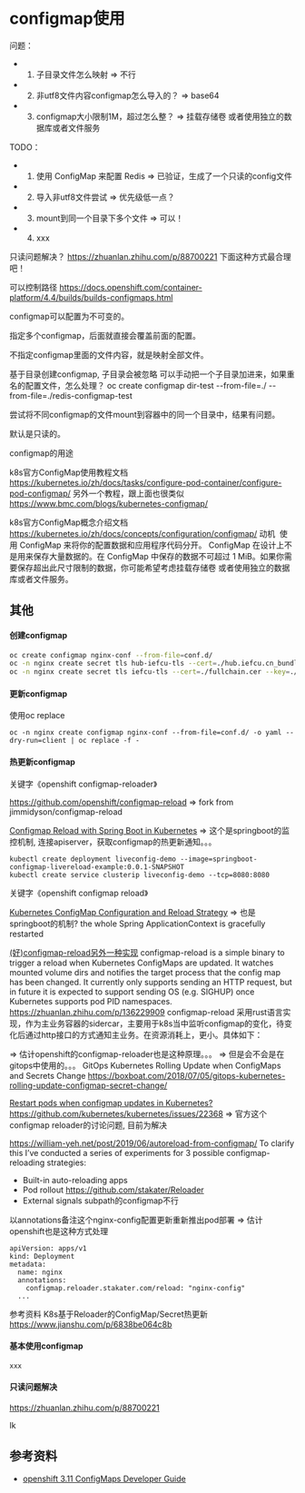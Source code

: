 # configmap使用

问题：
* 1. 子目录文件怎么映射 => 不行
* 2. 非utf8文件内容configmap怎么导入的？ => base64
* 3. configmap大小限制1M，超过怎么整？ => 挂载存储卷 或者使用独立的数据库或者文件服务

TODO：
* 1. 使用 ConfigMap 来配置 Redis => 已验证，生成了一个只读的config文件
* 2. 导入非utf8文件尝试 => 优先级低一点？
* 3. mount到同一个目录下多个文件 => 可以！
* 4. xxx


只读问题解决？
https://zhuanlan.zhihu.com/p/88700221
下面这种方式最合理吧！



可以控制路径
https://docs.openshift.com/container-platform/4.4/builds/builds-configmaps.html




configmap可以配置为不可变的。





指定多个configmap，后面就直接会覆盖前面的配置。


不指定configmap里面的文件内容，就是映射全部文件。



基于目录创建configmap, 子目录会被忽略
可以手动把一个子目录加进来，如果重名的配置文件，怎么处理？
oc create configmap dir-test --from-file=./ --from-file=./redis-configmap-test


尝试将不同configmap的文件mount到容器中的同一个目录中，结果有问题。



默认是只读的。


configmap的用途


k8s官方ConfigMap使用教程文档
https://kubernetes.io/zh/docs/tasks/configure-pod-container/configure-pod-configmap/
另外一个教程，跟上面也很类似
https://www.bmc.com/blogs/kubernetes-configmap/


k8s官方ConfigMap概念介绍文档
https://kubernetes.io/zh/docs/concepts/configuration/configmap/
动机 
使用 ConfigMap 来将你的配置数据和应用程序代码分开。
ConfigMap 在设计上不是用来保存大量数据的。在 ConfigMap 中保存的数据不可超过 1 MiB。如果你需要保存超出此尺寸限制的数据，你可能希望考虑挂载存储卷 或者使用独立的数据库或者文件服务。


## 其他

#### 创建configmap

```bash
oc create configmap nginx-conf --from-file=conf.d/
oc -n nginx create secret tls hub-iefcu-tls --cert=./hub.iefcu.cn_bundle.crt --key=./hub.iefcu.cn.key
oc -n nginx create secret tls iefcu-tls --cert=./fullchain.cer --key=./iefcu.cn.key
```

#### 更新configmap

使用oc replace
```
oc -n nginx create configmap nginx-conf --from-file=conf.d/ -o yaml --dry-run=client | oc replace -f -
```

#### 热更新configmap

关键字《openshift configmap-reloader》

https://github.com/openshift/configmap-reload  => fork from jimmidyson/configmap-reload

[Configmap Reload with Spring Boot in Kubernetes](https://gungor.github.io/article/2020/12/27/springboot-k8s-configmap-reload.html)
=> 这个是springboot的监控机制, 连接apiserver，获取configmap的热更新通知。。。

```
kubectl create deployment liveconfig-demo --image=springboot-configmap-livereload-example:0.0.1-SNAPSHOT
kubectl create service clusterip liveconfig-demo --tcp=8080:8080
```

关键字《openshift configmap reload》

[Kubernetes ConfigMap Configuration and Reload Strategy](https://medium.com/swlh/kubernetes-configmap-confuguration-and-reload-strategy-9f8a286f3a44)
=> 也是springboot的机制? the whole Spring ApplicationContext is gracefully restarted

[(好)configmap-reload另外一种实现](https://github.com/jimmidyson/configmap-reload)
configmap-reload is a simple binary to trigger a reload when Kubernetes ConfigMaps are updated. 
It watches mounted volume dirs and notifies the target process that the config map has been changed.
It currently only supports sending an HTTP request, but in future it is expected to support sending OS (e.g. SIGHUP) once Kubernetes supports pod PID namespaces.
https://zhuanlan.zhihu.com/p/136229909
configmap-reload 采用rust语言实现，作为主业务容器的sidercar，主要用于k8s当中监听configmap的变化，待变化后通过http接口的方式通知主业务。在资源消耗上，更小。具体如下：


=> 估计openshift的configmap-reloader也是这种原理。。。
=> 但是会不会是在gitops中使用的。。。
GitOps Kubernetes Rolling Update when ConfigMaps and Secrets Change
https://boxboat.com/2018/07/05/gitops-kubernetes-rolling-update-configmap-secret-change/

[Restart pods when configmap updates in Kubernetes?](https://stackoverflow.com/questions/37317003/restart-pods-when-configmap-updates-in-kubernetes)
https://github.com/kubernetes/kubernetes/issues/22368
=> 官方这个configmap reloader的讨论问题, 目前为解决

https://william-yeh.net/post/2019/06/autoreload-from-configmap/
To clarify this I’ve conducted a series of experiments for 3 possible configmap-reloading strategies:
* Built-in auto-reloading apps
* Pod rollout
  https://github.com/stakater/Reloader
* External signals
  subpath的configmap不行

以annotations备注这个nginx-config配置更新重新推出pod部署
=> 估计openshift也是这种方式处理
```
apiVersion: apps/v1
kind: Deployment
metadata:
  name: nginx
  annotations:
    configmap.reloader.stakater.com/reload: "nginx-config"
  ...
```

参考资料
K8s基于Reloader的ConfigMap/Secret热更新
https://www.jianshu.com/p/6838be064c8b

#### 基本使用configmap

```
xxx
```

#### 只读问题解决

https://zhuanlan.zhihu.com/p/88700221

lk

## 参考资料

* [openshift 3.11 ConfigMaps Developer Guide](https://docs.openshift.com/container-platform/3.11/dev_guide/configmaps.html)
